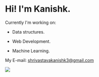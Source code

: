 <h1>Hi! I'm Kanishk.</h1>


Currently I'm working on:

* Data structures.

* Web Development.

* Machine Learning.




My E-mail: shrivastavakanishk3@gmail.com




![](https://komarev.com/ghpvc/?username=knixk&color=blueviolet)
